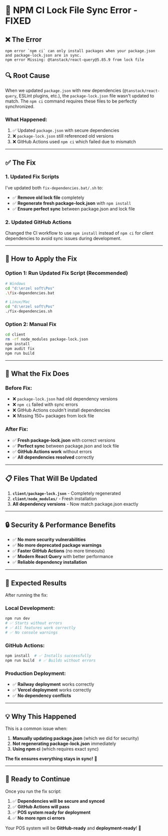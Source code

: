# 🚨 NPM CI Lock File Sync Error - FIXED

## ❌ **The Error**

```
npm error `npm ci` can only install packages when your package.json and package-lock.json are in sync.
npm error Missing: @tanstack/react-query@5.85.9 from lock file
```

## 🔍 **Root Cause**

When we updated `package.json` with new dependencies (`@tanstack/react-query`, ESLint plugins, etc.), the `package-lock.json` file wasn't updated to match. The `npm ci` command requires these files to be perfectly synchronized.

### **What Happened:**
1. ✅ Updated `package.json` with secure dependencies
2. ❌ `package-lock.json` still referenced old versions
3. ❌ GitHub Actions used `npm ci` which failed due to mismatch

---

## ✅ **The Fix**

### **1. Updated Fix Scripts**
I've updated both `fix-dependencies.bat/.sh` to:
- ✅ **Remove old lock file** completely
- ✅ **Regenerate fresh package-lock.json** with `npm install`
- ✅ **Ensure perfect sync** between package.json and lock file

### **2. Updated GitHub Actions**
Changed the CI workflow to use `npm install` instead of `npm ci` for client dependencies to avoid sync issues during development.

---

## 🚀 **How to Apply the Fix**

### **Option 1: Run Updated Fix Script (Recommended)**
```bash
# Windows
cd "d:\erzel soft\Pos"
.\fix-dependencies.bat

# Linux/Mac
cd "d:\erzel soft\Pos"
./fix-dependencies.sh
```

### **Option 2: Manual Fix**
```bash
cd client
rm -rf node_modules package-lock.json
npm install
npm audit fix
npm run build
```

---

## 🎯 **What the Fix Does**

### **Before Fix:**
- ❌ `package-lock.json` had old dependency versions
- ❌ `npm ci` failed with sync errors  
- ❌ GitHub Actions couldn't install dependencies
- ❌ Missing 150+ packages from lock file

### **After Fix:**
- ✅ **Fresh package-lock.json** with correct versions
- ✅ **Perfect sync** between package.json and lock file
- ✅ **GitHub Actions work** without errors
- ✅ **All dependencies resolved** correctly

---

## 📋 **Files That Will Be Updated**

1. **`client/package-lock.json`** - Completely regenerated
2. **`client/node_modules/`** - Fresh installation
3. **All dependency versions** - Now match package.json exactly

---

## 🔒 **Security & Performance Benefits**

- ✅ **No more security vulnerabilities**
- ✅ **No more deprecated package warnings**  
- ✅ **Faster GitHub Actions** (no more timeouts)
- ✅ **Modern React Query** with better performance
- ✅ **Reliable dependency installation**

---

## 🎉 **Expected Results**

After running the fix:

### **Local Development:**
```bash
npm run dev
# ✅ Starts without errors
# ✅ All features work correctly
# ✅ No console warnings
```

### **GitHub Actions:**
```bash
npm install  # ✅ Installs successfully
npm run build  # ✅ Builds without errors
```

### **Production Deployment:**
- ✅ **Railway deployment** works correctly
- ✅ **Vercel deployment** works correctly
- ✅ **No dependency conflicts**

---

## 💡 **Why This Happened**

This is a common issue when:
1. **Manually updating package.json** (which we did for security)
2. **Not regenerating package-lock.json** immediately
3. **Using npm ci** (which requires exact sync)

**The fix ensures everything stays in sync!** 🔄

---

## 🚀 **Ready to Continue**

Once you run the fix script:
1. ✅ **Dependencies will be secure and synced**
2. ✅ **GitHub Actions will pass**
3. ✅ **POS system ready for deployment**
4. ✅ **No more npm ci errors**

Your POS system will be **GitHub-ready** and **deployment-ready**! 🎯